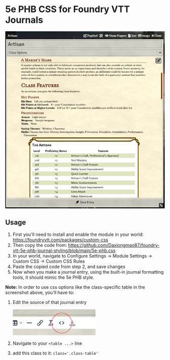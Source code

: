# 5e PHB CSS for Foundry VTT Journals

![Example Image of this CSS](https://github.com/Daxiongmao87/foundry-vtt-5e-phb-journal-styling/blob/main/images/screenshot.png?raw=true)

## Usage
1. First you'll need to install and enable the module in your world: https://foundryvtt.com/packages/custom-css
2. Then copy the code from: https://github.com/Daxiongmao87/foundry-vtt-5e-phb-journal-styling/blob/main/5e-phb.css
3. In your world, navigate to Configure Settings -> Module Settings -> Custom CSS -> Custom CSS Rules
4. Paste the copied code from step 2, and save changes
5. Now when you make a journal entry, using the built-in journal formatting tools, it should mimic the 5e PHB style.

**Note:** In order to use css options like the class-specific table in the screenshot above, you'll have to:
1.  Edit the source of that journal entry

    ![Source Screenshot](https://github.com/Daxiongmao87/foundry-vtt-5e-phb-journal-styling/blob/main/images/source-screenshot.png?raw=true)
2. Navigate to your `<table ...>` line
3. add this class to it: `class='.class-table'` 
